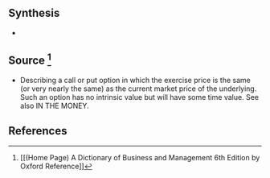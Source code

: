 ## Synthesis
- 
## Source [^1]
- Describing a call or put option in which the exercise price is the same (or very nearly the same) as the current market price of the underlying. Such an option has no intrinsic value but will have some time value. See also IN THE MONEY.
## References

[^1]: [[(Home Page) A Dictionary of Business and Management 6th Edition by Oxford Reference]]